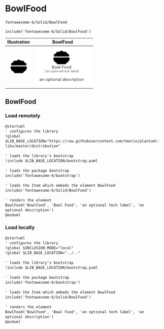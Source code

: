 # BowlFood


```text
fontawesome-6/Solid/BowlFood
```

```text
include('fontawesome-6/Solid/BowlFood')
```



| Illustration | BowlFood |
| :---: | :---: |
| ![illustration for Illustration](../../fontawesome-6/Solid/BowlFood.png) | ![illustration for BowlFood](../../fontawesome-6/Solid/BowlFood.Local.png) |




## BowlFood

### Load remotely
```plantuml
@startuml
' configures the library
!global $LIB_BASE_LOCATION="https://raw.githubusercontent.com/tmorin/plantuml-libs/master/distribution"

' loads the library's bootstrap
!include $LIB_BASE_LOCATION/bootstrap.puml

' loads the package bootstrap
include('fontawesome-6/bootstrap')

' loads the Item which embeds the element BowlFood
include('fontawesome-6/Solid/BowlFood')

' renders the element
BowlFood('BowlFood', 'Bowl Food', 'an optional tech label', 'an optional description')
@enduml
```

### Load locally
```plantuml
@startuml
' configures the library
!global $INCLUSION_MODE="local"
!global $LIB_BASE_LOCATION="../.."

' loads the library's bootstrap
!include $LIB_BASE_LOCATION/bootstrap.puml

' loads the package bootstrap
include('fontawesome-6/bootstrap')

' loads the Item which embeds the element BowlFood
include('fontawesome-6/Solid/BowlFood')

' renders the element
BowlFood('BowlFood', 'Bowl Food', 'an optional tech label', 'an optional description')
@enduml
```

